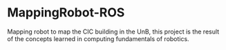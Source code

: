 # MappingRobot-ROS
Mapping robot to map the CIC building in the UnB, this project is the result of the concepts learned in computing fundamentals of robotics.
